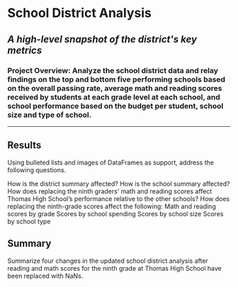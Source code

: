 
# School District Analysis

## *A high-level snapshot of the district's key metrics*

### Project Overview: Analyze the school district data and relay findings on the top and bottom five performing schools based on the overall passing rate, average math and reading scores received by students at each grade level at each school, and school performance based on the budget per student, school size and type of school.
---
## Results
Using bulleted lists and images of DataFrames as support, address the following questions.

How is the district summary affected?
How is the school summary affected?
How does replacing the ninth graders’ math and reading scores affect Thomas High School’s performance relative to the other schools?
How does replacing the ninth-grade scores affect the following:
Math and reading scores by grade
Scores by school spending
Scores by school size
Scores by school type

## Summary
Summarize four changes in the updated school district analysis after reading and math scores for the ninth grade at Thomas High School have been replaced with NaNs.
